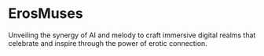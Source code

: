 # ErosMuses
 Unveiling the synergy of AI and melody to craft immersive digital realms that celebrate and inspire through the power of erotic connection.
